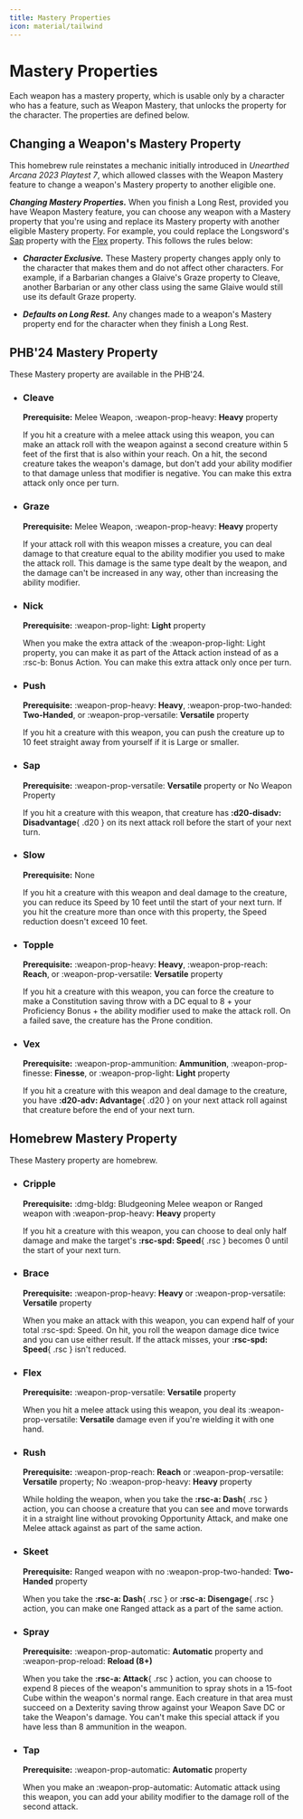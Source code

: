 ```yaml
---
title: Mastery Properties
icon: material/tailwind
---
```


# Mastery Properties

Each weapon has a mastery property, which is usable only by a character who has a feature, such as Weapon Mastery, that unlocks the property for the character. The properties are defined below. 

## Changing a Weapon's Mastery Property

This homebrew rule reinstates a mechanic initially introduced in *Unearthed Arcana 2023 Playtest 7*, which allowed classes with the Weapon Mastery feature to change a weapon's Mastery property to another eligible one.

***Changing Mastery Properties.*** When you finish a Long Rest, provided you have Weapon Mastery feature, you can choose any weapon with a Mastery property that you're using and replace its Mastery property with another eligible Mastery property. For example, you could replace the Longsword's [Sap](#sap) property with the [Flex](#flex) property. This follows the rules below:

- ***Character Exclusive.*** These Mastery property changes apply only to the character that makes them and do not affect other characters. For example, if a Barbarian changes a Glaive's Graze property to Cleave, another Barbarian or any other class using the same Glaive would still use its default Graze property.

- ***Defaults on Long Rest.*** Any changes made to a weapon's Mastery property end for the character when they finish a Long Rest.

## PHB'24 Mastery Property

These Mastery property are available in the PHB'24.

<div class="grid cards" markdown>

- ### Cleave

    **Prerequisite:** Melee Weapon, :weapon-prop-heavy: **Heavy** property

    If you hit a creature with a melee attack using this weapon, you can make an attack roll with the weapon against a second creature within 5 feet of the first that is also within your reach. On a hit, the second creature takes the weapon's damage, but don't add your ability modifier to that damage unless that modifier is negative. You can make this extra attack only once per turn.

- ### Graze

    **Prerequisite:** Melee Weapon, :weapon-prop-heavy: **Heavy** property

    If your attack roll with this weapon misses a creature, you can deal damage to that creature equal to the ability modifier you used to make the attack roll. This damage is the same type dealt by the weapon, and the damage can't be increased in any way, other than increasing the ability modifier.

</div>

<div class="grid cards" markdown>

- ### Nick

    **Prerequisite:** :weapon-prop-light: **Light** property

    When you make the extra attack of the :weapon-prop-light: Light property, you can make it as part of the Attack action instead of as a :rsc-b: Bonus Action. You can make this extra attack only once per turn.

- ### Push

    **Prerequisite:** :weapon-prop-heavy: **Heavy**, :weapon-prop-two-handed: **Two-Handed**, or :weapon-prop-versatile: **Versatile** property

    If you hit a creature with this weapon, you can push the creature up to 10 feet straight away from yourself if it is Large or smaller.
 
</div>

<div class="grid cards" markdown>

- ### Sap

    **Prerequisite:** :weapon-prop-versatile: **Versatile** property or No Weapon Property

    If you hit a creature with this weapon, that creature has **:d20-disadv: Disadvantage**{ .d20 } on its next attack roll before the start of your next turn.

- ### Slow

    **Prerequisite:** None

    If you hit a creature with this weapon and deal damage to the creature, you can reduce its Speed by 10 feet until the start of your next turn. If you hit the creature more than once with this property, the Speed reduction doesn't exceed 10 feet.

</div>

<div class="grid cards" markdown>

- ### Topple

    **Prerequisite:** :weapon-prop-heavy: **Heavy**, :weapon-prop-reach: **Reach**, or :weapon-prop-versatile: **Versatile** property

    If you hit a creature with this weapon, you can force the creature to make a Constitution saving throw with a DC equal to 8 + your Proficiency Bonus + the ability modifier used to make the attack roll. On a failed save, the creature has the Prone condition.

- ### Vex

    **Prerequisite:** :weapon-prop-ammunition: **Ammunition**, :weapon-prop-finesse: **Finesse**, or :weapon-prop-light: **Light** property

    If you hit a creature with this weapon and deal damage to the creature, you have **:d20-adv: Advantage**{ .d20 } on your next attack roll against that creature before the end of your next turn.

</div>

## Homebrew Mastery Property

These Mastery property are homebrew.

<div class="grid cards" markdown>

- ### Cripple

    **Prerequisite:** :dmg-bldg: Bludgeoning Melee weapon or Ranged weapon with :weapon-prop-heavy: **Heavy** property

    If you hit a creature with this weapon, you can choose to deal only half damage and make the target's **:rsc-spd: Speed**{ .rsc } becomes 0 until the start of your next turn.

- ### Brace

    **Prerequisite:** :weapon-prop-heavy: **Heavy** or :weapon-prop-versatile: **Versatile** property

    When you make an attack with this weapon, you can expend half of your total :rsc-spd: Speed. On hit, you roll the weapon damage dice twice and you can use either result. If the attack misses, your **:rsc-spd: Speed**{ .rsc } isn't reduced. 

</div>

<div class="grid cards" markdown>

- ### Flex

    **Prerequisite:** :weapon-prop-versatile: **Versatile** property

    When you hit a melee attack using this weapon, you deal its :weapon-prop-versatile: **Versatile** damage even if you're wielding it with one hand.

- ### Rush

    **Prerequisite:** :weapon-prop-reach: **Reach** or :weapon-prop-versatile: **Versatile** property; No :weapon-prop-heavy: **Heavy** property

    While holding the weapon, when you take the **:rsc-a: Dash**{ .rsc } action, you can choose a creature that you can see and move torwards it in a straight line without provoking Opportunity Attack, and make one Melee attack against as part of the same action. 


</div>

<div class="grid cards" markdown>

- ### Skeet

    **Prerequisite:** Ranged weapon with no :weapon-prop-two-handed: **Two-Handed** property

    When you take the **:rsc-a: Dash**{ .rsc } or **:rsc-a: Disengage**{ .rsc } action, you can make one Ranged attack as a part of the same action. 

- ### Spray

    **Prerequisite:** :weapon-prop-automatic: **Automatic** property and :weapon-prop-reload: **Reload (8+)**

    When you take the **:rsc-a: Attack**{ .rsc } action, you can choose to expend 8 pieces of the weapon's ammunition to spray shots in a 15-foot Cube within the weapon's normal range. Each creature in that area must succeed on a Dexterity saving throw against your Weapon Save DC or take the Weapon's damage. You can't make this special attack if you have less than 8 ammunition in the weapon.

</div>

<div class="grid cards" markdown>

- ### Tap

    **Prerequisite:** :weapon-prop-automatic: **Automatic** property

    When you make an :weapon-prop-automatic: Automatic attack using this weapon, you can add your ability modifier to the damage roll of the second attack.

</div>